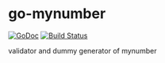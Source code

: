 # go-mynumber
[![GoDoc](https://godoc.org/github.com/nasa9084/go-mynumber?status.svg)](https://godoc.org/github.com/nasa9084/go-mynumber)
[![Build Status](https://travis-ci.org/nasa9084/go-mynumber.svg?branch=master)](https://travis-ci.org/nasa9084/go-mynumber)

validator and dummy generator of mynumber
